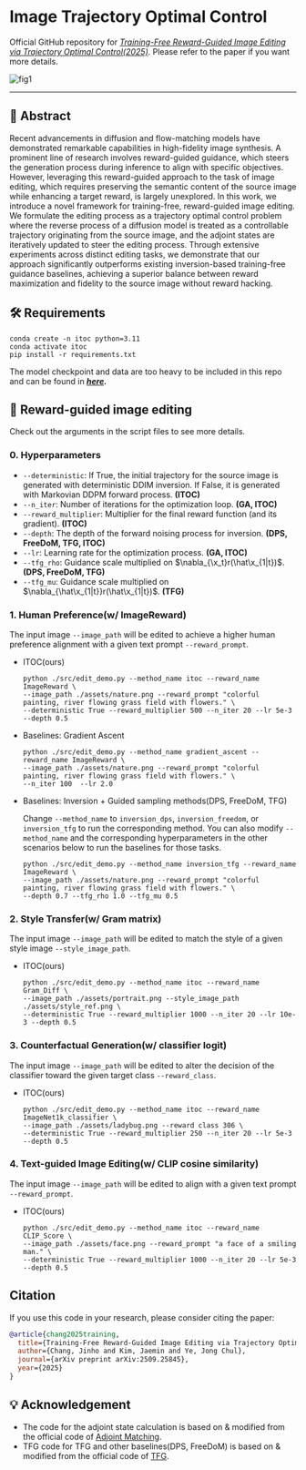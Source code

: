 # Image Trajectory Optimal Control

Official GitHub repository for 
*[Training-Free Reward-Guided Image Editing via Trajectory Optimal Control(2025)](https://www.arxiv.org/abs/2509.25845)*.
Please refer to the paper if you want more details.

![fig1](https://github.com/user-attachments/assets/dcfe5b56-ae1b-4f25-9181-66f081994f71)

***

## 📑 Abstract
Recent advancements in diffusion and flow-matching models have demonstrated remarkable capabilities in high-fidelity image synthesis. 
A prominent line of research involves reward-guided guidance, which steers the generation process during inference to align with specific objectives. However, leveraging this reward-guided approach to the task of image editing, which requires preserving the semantic content of the source image while enhancing a target reward, is largely unexplored. 
In this work, we introduce a novel framework for training-free, reward-guided image editing. We formulate the editing process as a trajectory optimal control problem where the reverse process of a diffusion model is treated as a controllable trajectory originating from the source image, and the adjoint states are iteratively updated to steer the editing process. 
Through extensive experiments across distinct editing tasks, we demonstrate that our approach significantly outperforms existing inversion-based training-free guidance baselines, achieving a superior balance between reward maximization and fidelity to the source image without reward hacking.

## 🛠️ Requirements
```
conda create -n itoc python=3.11
conda activate itoc
pip install -r requirements.txt
```
The model checkpoint and data are too heavy to be included in this repo and can be found in ***[here](https://drive.google.com/drive/folders/170znWA5u3nC7S1mzF7RPNP5faAn56Q45?usp=sharing).***

## 🎯 Reward-guided image editing
Check out the arguments in the script files to see more details.

### 0. Hyperparameters

* `--deterministic`: If True, the initial trajectory for the source image is generated with deterministic DDIM inversion. If False, it is generated with Markovian DDPM forward process. **(ITOC)**
* `--n_iter`: Number of iterations for the optimization loop. **(GA, ITOC)**
* `--reward_multiplier`: Multiplier for the final reward function (and its gradient). **(ITOC)**
* `--depth`: The depth of the forward noising process for inversion. **(DPS, FreeDoM, TFG, ITOC)**
* `--lr`: Learning rate for the optimization process. **(GA, ITOC)**
* `--tfg_rho`: Guidance scale multiplied on $\nabla_{\x_t}r(\hat\x_{1|t})$. **(DPS, FreeDoM, TFG)**
* `--tfg_mu`: Guidance scale multiplied on $\nabla_{\hat\x_{1|t}}r(\hat\x_{1|t})$. **(TFG)**

### 1. Human Preference(w/ ImageReward)
     
The input image `--image_path` will be edited to achieve a higher human preference alignment with a given text prompt `--reward_prompt`.
   * ITOC(ours)
       ```
       python ./src/edit_demo.py --method_name itoc --reward_name ImageReward \
     --image_path ./assets/nature.png --reward_prompt "colorful painting, river flowing grass field with flowers." \
     --deterministic True --reward_multiplier 500 --n_iter 20 --lr 5e-3 --depth 0.5
       ```
   * Baselines: Gradient Ascent
       ```
       python ./src/edit_demo.py --method_name gradient_ascent --reward_name ImageReward \
     --image_path ./assets/nature.png --reward_prompt "colorful painting, river flowing grass field with flowers." \
     --n_iter 100  --lr 2.0
       ```
   * Baselines: Inversion + Guided sampling methods(DPS, FreeDoM, TFG)

     Change `--method_name` to `inversion_dps`, `inversion_freedom`, or `inversion_tfg` to run the corresponding method.
     You can also modify `--method_name` and the corresponding hyperparameters in the other scenarios below to run the baselines for those tasks.
       ```
       python ./src/edit_demo.py --method_name inversion_tfg --reward_name ImageReward \
     --image_path ./assets/nature.png --reward_prompt "colorful painting, river flowing grass field with flowers." \
     --depth 0.7 --tfg_rho 1.0 --tfg_mu 0.5
       ```
### 2. Style Transfer(w/ Gram matrix)

The input image `--image_path` will be edited to match the style of a given style image `--style_image_path`.
   * ITOC(ours)
       ```
       python ./src/edit_demo.py --method_name itoc --reward_name Gram_Diff \
     --image_path ./assets/portrait.png --style_image_path ./assets/style_ref.png \
     --deterministic True --reward_multiplier 1000 --n_iter 20 --lr 10e-3 --depth 0.5
       ```

### 3. Counterfactual Generation(w/ classifier logit)

The input image `--image_path` will be edited to alter the decision of the classifier toward the given target class `--reward_class`.
   * ITOC(ours)
       ```
       python ./src/edit_demo.py --method_name itoc --reward_name ImageNet1k_classifier \
     --image_path ./assets/ladybug.png --reward class 306 \
     --deterministic True --reward_multiplier 250 --n_iter 20 --lr 5e-3 --depth 0.5
       ```

### 4. Text-guided Image Editing(w/ CLIP cosine similarity)
The input image `--image_path` will be edited to align with a given text prompt `--reward_prompt`.
   * ITOC(ours)
       ```
       python ./src/edit_demo.py --method_name itoc --reward_name CLIP_Score \
     --image_path ./assets/face.png --reward_prompt "a face of a smiling man." \
     --deterministic True --reward_multiplier 1000 --n_iter 20 --lr 5e-3 --depth 0.5
       ```

## Citation
If you use this code in your research, please consider citing the paper:

```bibtex
@article{chang2025training,
  title={Training-Free Reward-Guided Image Editing via Trajectory Optimal Control},
  author={Chang, Jinho and Kim, Jaemin and Ye, Jong Chul},
  journal={arXiv preprint arXiv:2509.25845},
  year={2025}
}
```

## 💡 Acknowledgement
* The code for the adjoint state calculation is based on & modified from the official code of [Adjoint Matching](https://github.com/microsoft/soc-fine-tuning-sd).
* TFG code for TFG and other baselines(DPS, FreeDoM) is based on & modified from the official code of [TFG](https://github.com/YWolfeee/Training-Free-Guidance).